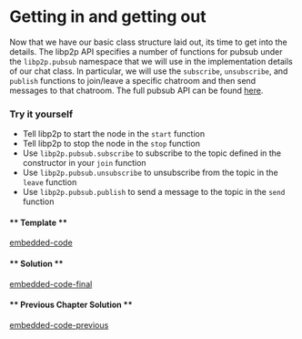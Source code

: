 Getting in and getting out
==========================

Now that we have our basic class structure laid out, its time to get into the details.  The libp2p API specifies a number of functions for pubsub under the `libp2p.pubsub` namespace that we will use in the implementation details of our chat class.  In particular, we will use the `subscribe`, `unsubscribe`, and `publish` functions to join/leave a specific chatroom and then send messages to that chatroom.  The full pubsub API can be found [here](https://github.com/libp2p/js-libp2p-pubsub).



### Try it yourself
 * Tell libp2p to start the node in the `start` function
 * Tell libp2p to stop the node in the `stop` function
 * Use `libp2p.pubsub.subscribe` to subscribe to the topic defined in the constructor in your `join` function
 * Use `libp2p.pubsub.unsubscribe` to unsubscribe from the topic in the `leave` function
 * Use `libp2p.pubsub.publish` to send a message to the topic in the `send` function


<!-- tabs:start -->

#### ** Template **

[embedded-code](../assets/6/6.1-template-code.js ':include :type=code embed-template')

#### ** Solution **

[embedded-code-final](../assets/6/6.1-finished-code.js ':include :type=code embed-final')

#### ** Previous Chapter Solution **

[embedded-code-previous](../assets/6/6.0-finished-code.js ':include :type=code embed-previous')

<!-- tabs:end -->